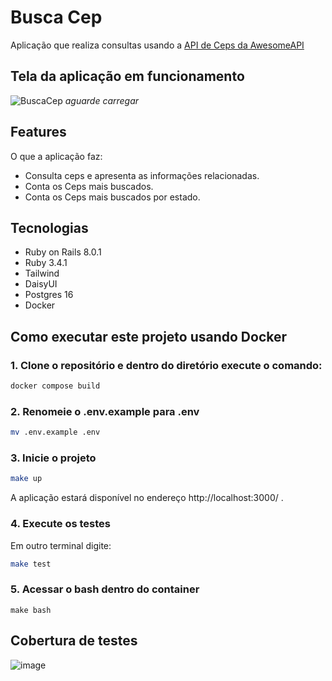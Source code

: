 # Busca Cep
Aplicação que realiza consultas usando a [API de Ceps da AwesomeAPI](https://cep.awesomeapi.com.br/)

## Tela da aplicação em funcionamento
![BuscaCep](https://github.com/user-attachments/assets/6593439d-ead8-467d-ba6c-7421bb19cb01)
*aguarde carregar*

## Features
O que a aplicação faz:
- Consulta ceps e apresenta as informações relacionadas.
- Conta os Ceps mais buscados.
- Conta os Ceps mais buscados por estado.

## Tecnologias
- Ruby on Rails 8.0.1
- Ruby 3.4.1
- Tailwind
- DaisyUI
- Postgres 16
- Docker

## Como executar este projeto usando Docker
### 1. Clone o repositório e dentro do diretório execute o comando:
```bash
docker compose build
```

### 2. Renomeie o .env.example para .env
```bash
mv .env.example .env
```

### 3. Inicie o projeto
```bash
make up
```

A aplicação estará disponível no endereço http://localhost:3000/ .

### 4. Execute os testes
Em outro terminal digite:
```bash
make test
```

### 5. Acessar o bash dentro do container
```
make bash
```

## Cobertura de testes
![image](https://github.com/user-attachments/assets/5e07b167-849f-47df-bb45-c2ca4be653af)
